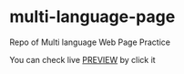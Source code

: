 # multi-language-page
Repo of Multi language Web Page Practice


You can check live [PREVIEW](https://mrabhishek1105.github.io/multi-language-page/) by click it
